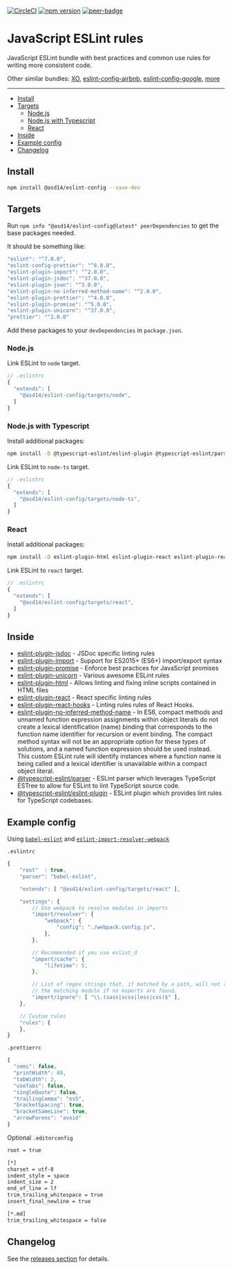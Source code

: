 <!-- markdownlint-disable first-line-h1 line-length -->

[![CircleCI](https://circleci.com/gh/asd-xiv/eslint-config.svg?style=svg)](https://circleci.com/gh/asd-xiv/eslint-config)
[![npm version](https://badge.fury.io/js/%40asd14%2Feslint-config.svg)](https://badge.fury.io/js/%40asd14%2Feslint-config)
[![peer-badge](https://david-dm.org/asd14-xyz/eslint-config/peer-status.svg)](https://david-dm.org/asd14-xyz/eslint-config?type=peer)

# JavaScript ESLint rules

JavaScript ESLint bundle with best practices and common use rules for writing more consistent code.

Other similar bundles: [XO](https://www.npmjs.com/package/xo), [eslint-config-airbnb](https://www.npmjs.com/package/eslint-config-airbnb), [eslint-config-google](https://github.com/google/eslint-config-google), [more](https://www.npmjs.com/search?q=+eslint-config-)

---

<!-- vim-markdown-toc GFM -->

- [Install](#install)
- [Targets](#targets)
  - [Node.js](#nodejs)
  - [Node.js with Typescript](#nodejs-with-typescript)
  - [React](#react)
- [Inside](#inside)
- [Example config](#example-config)
- [Changelog](#changelog)

<!-- vim-markdown-toc -->

## Install

```bash
npm install @asd14/eslint-config --save-dev
```

## Targets

Run `npm info "@asd14/eslint-config@latest" peerDependencies` to get the base packages needed.

It should be something like:

```javascript
"eslint": "^7.0.0",
"eslint-config-prettier": "^8.0.0",
"eslint-plugin-import": "^2.0.0",
"eslint-plugin-jsdoc": "^37.0.0",
"eslint-plugin-json": "^3.0.0",
"eslint-plugin-no-inferred-method-name": "^2.0.0",
"eslint-plugin-prettier": "^4.0.0",
"eslint-plugin-promise": "^5.0.0",
"eslint-plugin-unicorn": "^37.0.0",
"prettier": "^2.0.0"
```

Add these packages to your `devDependencies` in `package.json`.

### Node.js

Link ESLint to `node` target.

```javascript
// .eslintrc
{
  "extends": [
    "@asd14/eslint-config/targets/node",
  ]
}
```

### Node.js with Typescript

Install additional packages:

```bash
npm install -D @typescript-eslint/eslint-plugin @typescript-eslint/parser typescript
```

Link ESLint to `node-ts` target.

```javascript
// .eslintrc
{
  "extends": [
    "@asd14/eslint-config/targets/node-ts",
  ]
}
```

### React

Install additional packages:

```bash
npm install -D eslint-plugin-html eslint-plugin-react eslint-plugin-react-hooks
```

Link ESLint to `react` target.

```javascript
// .eslintrc
{
  "extends": [
    "@asd14/eslint-config/targets/react",
  ]
}
```

## Inside

- [eslint-plugin-jsdoc](https://github.com/gajus/eslint-plugin-jsdoc) -  JSDoc specific linting rules
- [eslint-plugin-import](https://www.npmjs.org/package/eslint-plugin-import) - Support for ES2015+ (ES6+) import/export syntax
- [eslint-plugin-promise](https://www.npmjs.org/package/eslint-plugin-promise) - Enforce best practices for JavaScript promises
- [eslint-plugin-unicorn](https://www.npmjs.org/package/eslint-plugin-unicorn) - Various awesome ESLint rules
- [eslint-plugin-html](https://www.npmjs.org/package/eslint-plugin-html) - Allows linting and fixing inline scripts contained in HTML files
- [eslint-plugin-react](https://www.npmjs.org/package/eslint-plugin-react) - React specific linting rules
- [eslint-plugin-react-hooks](https://www.npmjs.com/package/eslint-plugin-react-hooks) - Linting rules rules of React Hooks.
- [eslint-plugin-no-inferred-method-name](https://www.npmjs.org/package/eslint-plugin-no-inferred-method-name) - In ES6, compact methods and unnamed function expression assignments within object literals do not create a lexical identification (name) binding that corresponds to the function name identifier for recursion or event binding. The compact method syntax will not be an appropriate option for these types of solutions, and a named function expression should be used instead. This custom ESLint rule will identify instances where a function name is being called and a lexical identifier is unavailable within a compact object literal.
- [@typescript-eslint/parser](https://github.com/typescript-eslint/typescript-eslint/tree/master/packages/parser) - ESLint parser which leverages TypeScript ESTree to allow for ESLint to lint TypeScript source code.
- [@typescript-eslint/eslint-plugin](https://github.com/typescript-eslint/typescript-eslint/tree/master/packages/eslint-plugin) - ESLint plugin which provides lint rules for TypeScript codebases.

## Example config

Using [`babel-eslint`](https://github.com/babel/babel-eslint) and [`eslint-import-resolver-webpack`](https://www.npmjs.com/package/eslint-import-resolver-webpack)

`.eslintrc`

```js
{
    "root"  : true,
    "parser": "babel-eslint",

    "extends": [ "@asd14/eslint-config/targets/react" ],

    "settings": {
        // Use webpack to resolve modules in imports
        "import/resolver": {
            "webpack": {
                "config": "./webpack.config.js",
            },
        },

        // Recommended if you use eslint_d
        "import/cache": {
            "lifetime": 5,
        },

        // List of regex strings that, if matched by a path, will not report
        // the matching module if no exports are found.
        "import/ignore": [ "\\.(sass|scss|less|css)$" ],
    },

    // Custom rules
    "rules": {
    },
}
```

`.prettierrc`

```js
{
  "semi": false,
  "printWidth": 80,
  "tabWidth": 2,
  "useTabs": false,
  "singleQuote": false,
  "trailingComma": "es5",
  "bracketSpacing": true,
  "bracketSameLine": true,
  "arrowParens": "avoid"
}
```

Optional `.editorconfig`

```bash
root = true

[*]
charset = utf-8
indent_style = space
indent_size = 2
end_of_line = lf
trim_trailing_whitespace = true
insert_final_newline = true

[*.md]
trim_trailing_whitespace = false
```

## Changelog

See the [releases section](https://github.com/asd14-xyz/eslint-config/releases) for details.
